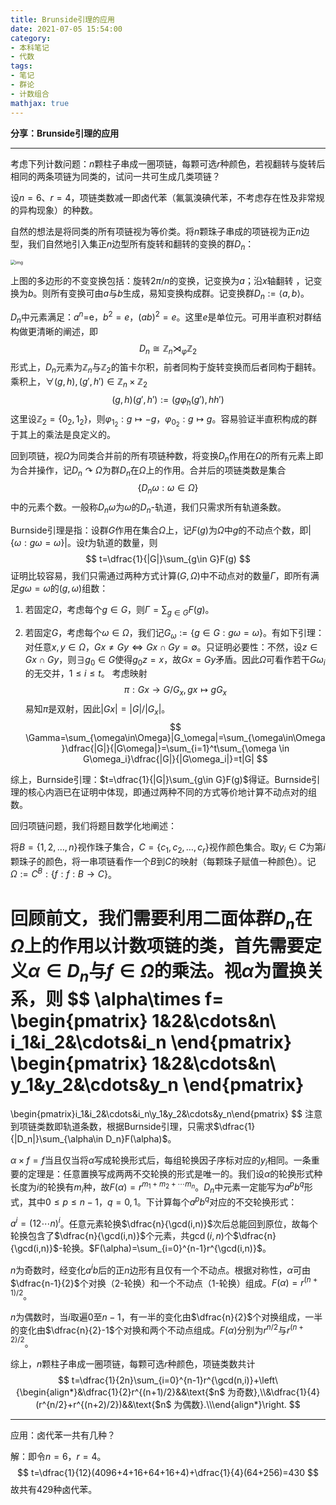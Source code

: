```yaml
---
title: Brunside引理的应用
date: 2021-07-05 15:54:00
category: 
- 本科笔记
- 代数
tags: 
- 笔记
- 群论
- 计数组合
mathjax: true
---
```


**分享：Brunside引理的应用**

***

考虑下列计数问题：$n$颗柱子串成一圈项链，每颗可选$r$种颜色，若视翻转与旋转后相同的两条项链为同类的，试问一共可生成几类项链？

设$n=6$、$r=4$，项链类数减一即卤代苯（氟氯溴碘代苯，不考虑存在性及非常规的异构现象）的种数。

自然的想法是将同类的所有项链视为等价类。将$n$颗珠子串成的项链视为正$n$边型，我们自然地引入集正$n$边型所有旋转和翻转的变换的群$D_n$：

<img src="https://upload.wikimedia.org/wikipedia/commons/thumb/5/59/Pentagon_Linear.png/220px-Pentagon_Linear.png" alt="img" style="zoom:50%;" />

上图的多边形的不变变换包括：旋转$2\pi/n$的变换，记变换为$a$；沿$x$轴翻转 ，记变换为$b$。则所有变换可由$a$与$b$生成，易知变换构成群。记变换群$D_n:=\left<a,b\right>$。

$D_n$中元素满足：$a^n=$e，$b^2=e$，$(ab)^2=e$。这里$e$是单位元。可用半直积对群结构做更清晰的阐述，即
$$
D_n\cong \mathbb Z_n\rtimes_\varphi\mathbb Z_2
$$
形式上，$D_n$元素为$\mathbb Z_n$与$\mathbb Z_2$的笛卡尔积，前者同构于旋转变换而后者同构于翻转。乘积上，$\forall (g,h),(g',h')\in\mathbb Z_n\times\mathbb Z_2$
$$
(g,h)(g',h'):=(g\varphi_h(g'),hh')
$$
这里设$\mathbb Z_2=\{0_2,1_2\}$，则$\varphi_{1_2}:g\mapsto -g$，$\varphi_{0_2}:g\mapsto g$。容易验证半直积构成的群于其上的乘法是良定义的。

回到项链，视$\Omega$为同类合并前的所有项链种数，将变换$D_n$作用在$\Omega$的所有元素上即为合并操作，记$D_n\curvearrowright\Omega$为群$D_n$在$\Omega$上的作用。合并后的项链类数是集合
$$
\{D_n \omega:\omega\in\Omega\}
$$
中的元素个数。一般称$D_n\omega$为$\omega$的$D_n$-轨道，我们只需求所有轨道条数。

Burnside引理是指：设群$G$作用在集合$\Omega$上，记$F(g)$为$\Omega$中$g$的不动点个数，即$|\{\omega:g\omega=\omega\}|$。设$t$为轨道的数量，则
$$
t=\dfrac{1}{|G|}\sum_{g\in G}F(g)
$$
证明比较容易，我们只需通过两种方式计算$(G,\Omega)$中不动点对的数量$\Gamma$，即所有满足$g\omega=\omega$的$(g,\omega)$组数：

1. 若固定$\Omega$，考虑每个$g\in G$，则$\Gamma=\sum_{g\in G}F(g)$。

2. 若固定$G$，考虑每个$\omega\in\Omega$，我们记$G_\omega:=\{g\in G:g\omega=\omega\}$。有如下引理：对任意$x,y\in\Omega$，$Gx\neq Gy\Leftrightarrow Gx\cap Gy=\emptyset$。只证明必要性：不然，设$z\in Gx\cap Gy$，则$\exists g_0\in G$使得$g_0z=x$，故$Gx=Gy$矛盾。因此$\Omega$可看作若干$G\omega_i$的无交并，$1\leq i\leq t$。
   考虑映射
   $$
   \pi:Gx\to G/G_x,gx\mapsto gG_x
   $$
   易知$\pi$是双射，因此$|Gx|=|G|/|G_x|$。
   $$
   \Gamma=\sum_{\omega\in\Omega}|G_\omega|=\sum_{\omega\in\Omega}\dfrac{|G|}{|G\omega|}=\sum_{i=1}^t\sum_{\omega \in G\omega_i}\dfrac{|G|}{|G\omega_i|}=t|G|
   $$

综上，Burnside引理：$t=\dfrac{1}{|G|}\sum_{g\in G}F(g)$得证。Burnside引理的核心内涵已在证明中体现，即通过两种不同的方式等价地计算不动点对的组数。

回归项链问题，我们将题目数学化地阐述：

将$B=\{1,2,\ldots, n\}$视作珠子集合，$C=\{c_1,c_2,\ldots,c_r\}$视作颜色集合。取$y_i\in C$为第$i$颗珠子的颜色，将一串项链看作一个$B$到$C$的映射（每颗珠子赋值一种颜色）。记$\Omega:=C^B:\{f:f:B\to C\}$。

回顾前文，我们需要利用二面体群$D_n$在$\Omega$上的作用以计数项链的类，首先需要定义$\alpha\in D_n$与$f\in \Omega$的乘法。视$\alpha$为置换关系，则
$$
\alpha\times f=
\begin{pmatrix}
1&2&\cdots&n\\
i_1&i_2&\cdots&i_n
\end{pmatrix}
\begin{pmatrix}
1&2&\cdots&n\\
y_1&y_2&\cdots&y_n
\end{pmatrix}
=
\begin{pmatrix}i_1&i_2&\cdots&i_n\\y_1&y_2&\cdots&y_n\end{pmatrix}
$$
注意到项链类数即轨道条数，根据Burnside引理，只需求$\dfrac{1}{|D_n|}\sum_{\alpha\in D_n}F(\alpha)$。

$\alpha\times f=f$当且仅当将$\alpha$写成轮换形式后，每组轮换因子序标对应的$y_i$相同。一条重要的定理是：任意置换写成两两不交轮换的形式是唯一的。我们设$\alpha$的轮换形式种长度为$i$的轮换有$m_i$种，故$F(\alpha)=r^{m_1+m_2+\cdots m_n}$。$D_n$中元素一定能写为$a^pb^q$形式，其中$0\leq p\leq n-1$，$q=0,1$。下计算每个$a^pb^q$对应的不交轮换形式：

$a^i=(12\cdots n)^i$。任意元素轮换$\dfrac{n}{\gcd(i,n)}$次后总能回到原位，故每个轮换包含了$\dfrac{n}{\gcd(i,n)}$个元素，共$\gcd(i,n)$个$\dfrac{n}{\gcd(i,n)}$-轮换。$F(\alpha)=\sum_{i=0}^{n-1}r^{\gcd(i,n)}$。

$n$为奇数时，经变化$a^ib$后的正$n$边形有且仅有一个不动点。根据对称性，$\alpha$可由$\dfrac{n-1}{2}$个对换（$2$-轮换）和一个不动点（$1$-轮换）组成。$F(\alpha)=r^{(n+1)/2}$。

$n$为偶数时，当$i$取遍$0$至$n-1$，有一半的变化由$\dfrac{n}{2}$个对换组成，一半的变化由$\dfrac{n}{2}-1$个对换和两个不动点组成。$F(\alpha)$分别为$r^{n/2}$与$r^{(n+2)/2}$。

综上，$n$颗柱子串成一圈项链，每颗可选$r$种颜色，项链类数共计
$$
t=\dfrac{1}{2n}\sum_{i=0}^{n-1}r^{\gcd(n,i)}+\left\{\begin{align*}&\dfrac{1}{2}r^{(n+1)/2}&&\text{$n$ 为奇数},\\&\dfrac{1}{4}(r^{n/2}+r^{(n+2)/2})&&\text{$n$ 为偶数}.\\\end{align*}\right.
$$

***

应用：卤代苯一共有几种？

解：即令$n=6$，$r=4$。
$$
t=\dfrac{1}{12}(4096+4+16+64+16+4)+\dfrac{1}{4}(64+256)=430
$$
故共有$429$种卤代苯。